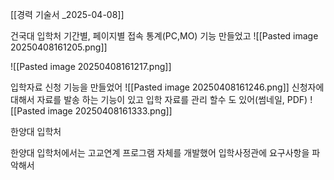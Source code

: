 [[경력 기술서 _2025-04-08]]

건국대 입학처
기간별, 페이지별 접속 통계(PC,MO) 기능 만들었고
![[Pasted image 20250408161205.png]]

![[Pasted image 20250408161217.png]]

입학자료 신청 기능을 만들었어
![[Pasted image 20250408161246.png]]
신청자에 대해서 자료를 발송 하는 기능이 있고 
입학 자료를 관리 할수 도 있어(썸네일, PDF)
![[Pasted image 20250408161333.png]]



한양대 입학처

한양대 입학처에서는 고교연계 프로그램 자체를 개발했어 
입학사정관에 요구사항을 파악해서 